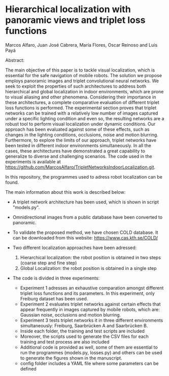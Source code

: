 # Hierarchical localization with panoramic views and triplet loss functions

Marcos Alfaro, Juan José Cabrera, María Flores, Oscar Reinoso and Luis Payá

Abstract:

The main objective of this paper is to tackle visual localization, which is essential for the safe navigation of mobile robots. The solution we propose employs panoramic images and triplet convolutional neural networks. We seek to exploit the properties of such architectures to address both hierarchical and global localization in indoor environments, which are prone to visual aliasing and other phenomena. Considering their importance in these architectures, a complete comparative evaluation of different triplet loss functions is performed. The experimental section proves that triplet networks can be trained with a relatively low number of images captured under a specific lighting condition and even so, the resulting networks are a robust tool to perform visual localization under dynamic conditions. Our approach has been evaluated against some of these effects, such as changes in the lighting conditions, occlusions, noise and motion blurring. Furthermore, to explore the limits of our approach, triplet networks have been tested in different indoor environments simultaneously. In all the cases, these architectures have demonstrated a great capability to generalize to diverse and challenging scenarios. The code used in the experiments is available at https://github.com/MarcosAlfaro/TripletNetworksIndoorLocalization.git.

In this repository, the programmes used to adress robot localization can be found.

The main information about this work is described below:

- A triplet network architecture has been used, which is shown in script "models.py".
- Omnidirectional images from a public database have been converted to panoramic. 
- To validate the proposed method, we have chosen COLD database. It can be downloaded from this website: https://www.cas.kth.se/COLD/
- Two different localization approaches have been adressed:
  1. Hierarchical localization: the robot position is obtained in two steps (coarse step and fine step)
  2. Global Localization: the robot position is obtained in a single step
  
- The code is divided in three experiments: 
  * Experiment 1 adresses an exhaustive comparation amongst different triplet loss functions and its parameters. In this experiment, only Freiburg dataset has been used.
  * Experiment 2 evaluates triplet networks against certain effects that appear frequently in images captured by mobile robots, which are: Gaussian noise, occlusions and motion blurring.
  * Experiment 3 tests triplet networks it in three different environments simultaneously: Freiburg, Saarbrücken A and Saarbrücken B.
  * Inside each folder, the training and test scripts are included
  * Moreover, the scripts used to generate the CSV files for each training and test process are also included
  * Additional code is provided as well, some of them are essential to run the programmes (models.py, losses.py) and others can be used to generate the figures shown in the manuscript.
  * config folder includes a YAML file where some parameters can be defined
 
